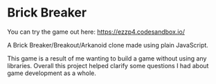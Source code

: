 # Brick Breaker
You can try the game out here: https://ezzp4.codesandbox.io/

A Brick Breaker/Breakout/Arkanoid clone made using plain JavaScript.

This game is a result of me wanting to build a game without using any libraries. Overall this project helped clarify some questions I had about game development as a whole.